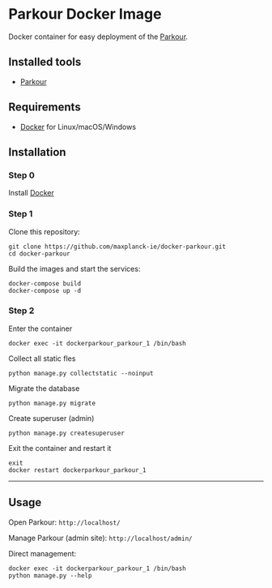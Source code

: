 # Parkour Docker Image

Docker container for easy deployment of the [Parkour](https://github.com/maxplanck-ie/parkour).

## Installed tools

* [Parkour](https://github.com/maxplanck-ie/parkour)

## Requirements

* [Docker](https://docs.docker.com/engine/installation/) for Linux/macOS/Windows

## Installation

### Step 0

Install [Docker](https://docs.docker.com/engine/installation/)

### Step 1

Clone this repository:
```
git clone https://github.com/maxplanck-ie/docker-parkour.git
cd docker-parkour
```

Build the images and start the services:

```
docker-compose build
docker-compose up -d
```

### Step 2

Enter the container
```
docker exec -it dockerparkour_parkour_1 /bin/bash
```

Collect all static fles
```
python manage.py collectstatic --noinput
```

Migrate the database
```
python manage.py migrate
```

Create superuser (admin)
```
python manage.py createsuperuser
```

Exit the container and restart it
```
exit
docker restart dockerparkour_parkour_1
```

---

## Usage

Open Parkour: ```http://localhost/```

Manage Parkour (admin site): ```http://localhost/admin/```

Direct management:
```
docker exec -it dockerparkour_parkour_1 /bin/bash
python manage.py --help
```
